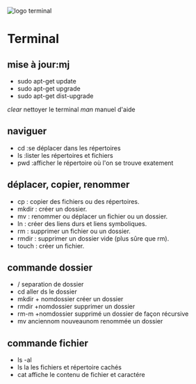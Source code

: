 ![logo terminal](https://vignette.wikia.nocookie.net/logopedia/images/c/cd/The-terminal-movie-logo.png/revision/latest?cb=20180625235049)


# Terminal   

## mise à jour:mj
* sudo apt-get update
* sudo apt-get upgrade
* sudo apt-get dist-upgrade

*clear*		nettoyer le terminal
*man*				 manuel d'aide
## naviguer
* cd :se déplacer dans les répertoires
* ls :lister les répertoires et fichiers
* pwd :afficher le répertoire où l'on se trouve exatement

## déplacer, copier, renommer
* cp : copier des fichiers ou des répertoires.
* mkdir : créer un dossier.
* mv : renommer ou déplacer un fichier ou un dossier.
* ln : créer des liens durs et liens symboliques.
* rm : supprimer un fichier ou un dossier.
* rmdir : supprimer un dossier vide (plus sûre que rm).
* touch : créer un fichier.

 	 
## commande dossier
* / 	 separation de dossier
* cd  	 aller ds le dossier 
* mkdir + nomdossier 	  	 créer un dossier
* rmdir +nomdossier		 supprimer un dossier
* rm-m +nomdossier 		 supprimé un dossier de façon récursive  
* mv anciennom  nouveaunom	 renommée un dossier
## commande fichier
* ls  -al
* ls la				 les fichiers et répertoire cachés
* cat				 affiche le contenu de fichier et caractére



